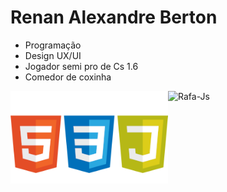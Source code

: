 # **Renan Alexandre Berton**

- Programação 
- Design UX/UI
- Jogador semi pro de Cs 1.6
- Comedor de coxinha

<div style="display: flex;">
  <img img align="center" m alt="Rafa-Js" height="auto" width="50%" src= "https://github.com/renanberton/renanberton/blob/main/icones.png">
  <img img align="center" alt="Rafa-Js" height="auto" width="50%" src= "https://github-readme-stats.vercel.app/api/top-langs/?username=renanberton&themes=dark">
</div>


